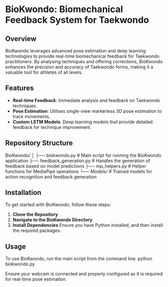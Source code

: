 # BioKwondo: Biomechanical Feedback System for Taekwondo

## Overview
BioKwondo leverages advanced pose estimation and deep learning technologies to provide real-time biomechanical feedback for Taekwondo practitioners. By analysing techniques and offering corrections, BioKwondo enhances the precision and accuracy of Taekwondo forms, making it a valuable tool for athletes of all levels.

## Features
- **Real-time Feedback**: Immediate analysis and feedback on Taekwondo techniques.
- **Pose Estimation**: Utilises single-view markerless 3D pose estimation to track movements.
- **Custom LSTM Models**: Deep learning models that provide detailed feedback for technique improvement.

## Repository Structure
BioKwondo/
│
├── biokwondo.py # Main script for running the BioKwondo application
├── feedback_generation.py # Handles the generation of feedback based on model predictions
├── mp_helpers.py # Helper functions for MediaPipe operations
└── Models/ # Trained models for action recognition and feedback generation

## Installation
To get started with BioKwondo, follow these steps:

1. **Clone the Repository**
2. **Navigate to the BioKwondo Directory**
3. **Install Dependencies**
Ensure you have Python installed, and then install the required packages:


## Usage
To use BioKwondo, run the main script from the command line:
python biokwondo.py

Ensure your webcam is connected and properly configured as it is required for real-time pose estimation.
